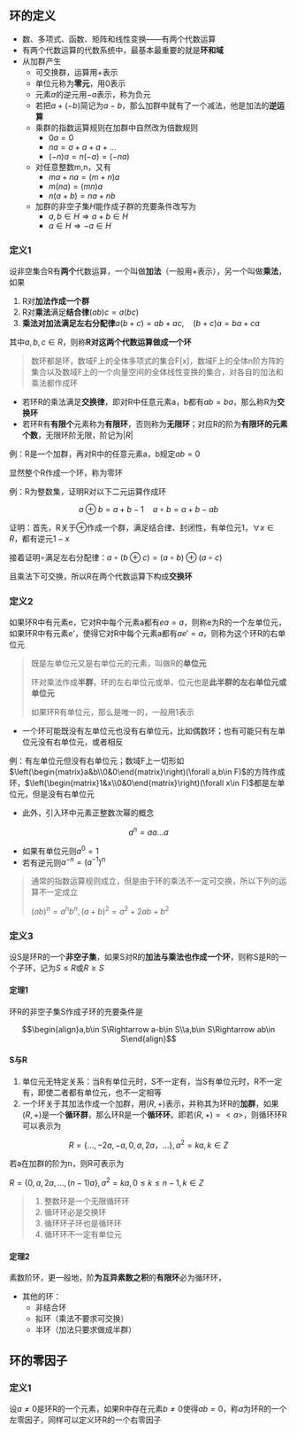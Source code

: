 ## 环的定义

- 数、多项式、函数、矩阵和线性变换——有两个代数运算
- 有两个代数运算的代数系统中，最基本最重要的就是**环和域**
- 从加群产生
    - 可交换群，运算用$+$表示
    - 单位元称为**零元**，用$0$表示
    - 元素$a$的逆元用$-a$表示，称为负元
    - 若把$a+(-b)$简记为$a-b$，那么加群中就有了一个减法，他是加法的**逆运算**
    - 乘群的指数运算规则在加群中自然改为倍数规则
        - $0a=0$
        - $na=a+a+a+\dots$
        - $(-n)a=n(-a)=(-na)$
    - 对任意整数m,n，又有
        - $ma+na=(m+n)a$
        - $m(na)=(mn)a$
        - $n(a+b)=na+nb$
    - 加群的非空子集$H$能作成子群的充要条件改写为
        - $a,b\in H\Rightarrow a+b\in H$
        - $a\in H\Rightarrow -a\in H$

### 定义1

设非空集合R有**两个**代数运算，一个叫做**加法**（一般用+表示），另一个叫做**乘法**，如果

1. R对**加法作成一个群**
2. R对**乘法**满足**结合律**$(ab)c=a(bc)$
3. **乘法对加法满足左右分配律**$a(b+c)=ab+ac,\quad (b+c)a=ba+ca$

其中$a,b,c\in R$，则称**R对这两个代数运算做成一个环**

> 数环都是环，数域F上的全体多项式的集合F[x]，数域F上的全体n阶方阵的集合以及数域F上的一个向量空间的全体线性变换的集合，对各自的加法和乘法都作成环

- 若环R的乘法满足**交换律**，即对R中任意元素a，b都有$ab=ba$，那么称R为**交换环**
- 若环R有**有限个**元素称为**有限环**，否则称为**无限环**；对应R的阶为**有限环的元素个数**，无限环阶无限，阶记为$|R|$

例：R是一个加群，再对R中的任意元素a，b规定$ab=0$

显然整个R作成一个环，称为零环

例：R为整数集，证明R对以下二元运算作成环

$$a\oplus b=a+b-1\quad a\circ b=a+b-ab$$

证明：首先，R关于$\oplus$作成一个群，满足结合律、封闭性，有单位元1，$\forall x \in R$，都有逆元$1-x$

接着证明$\circ$满足左右分配律：$a\circ(b\oplus c)=(a\circ b)\oplus(a\circ c)$

且乘法下可交换，所以R在两个代数运算下构成**交换环**

### 定义2

如果环R中有元素e，它对R中每个元素a都有$ea=a$，则称e为R的一个左单位元，如果环R中有元素e'，使得它对R中每个元素a都有$ae'=a$，则称为这个环R的右单位元

> 既是左单位元又是右单位元的元素，叫做R的**单位元**
>
> 环对乘法作成**半群**，环的左右单位元或单、位元也是**此半群的左右单位元或单位元**
>
> 如果环R有单位元，那么是唯一的，一般用1表示

- 一个环可能既没有左单位元也没有右单位元，比如偶数环；也有可能只有左单位元没有右单位元，或者相反

例：有左单位元但没有右单位元；数域F上一切形如$\left(\begin{matrix}a&b\\0&0\end{matrix}\right)(\forall a,b\in F)$的方阵作成环，$\left(\begin{matrix}1&x\\0&0\end{matrix}\right)(\forall x\in F)$都是左单位元，但是没有右单位元


- 此外，引入环中元素正整数次幂的概念

$$a^n=aa\dots a$$

- 如果有单位元则$a^0=1$
- 若有逆元则$a^{-n}=(a^{-1})^n$

> 通常的指数运算规则成立，但是由于环的乘法不一定可交换，所以下列的运算不一定成立
>
> $(ab)^n=a^nb^n,(a+b)^2=a^2+2ab+b^2$

### 定义3

设S是环R的一个**非空子集**，如果S对R的**加法与乘法也作成一个环**，则称S是R的一个子环，记为$S≤R$或$R≥S$

#### 定理1

环R的非空子集S作成子环的充要条件是

$$\begin{align}a,b\in S\Rightarrow a-b\in S\\a,b\in S\Rightarrow ab\in S\end{align}$$



#### S与R

1. 单位元无特定关系：当R有单位元时，S不一定有，当S有单位元时，R不一定有，即使二者都有单位元，也不一定相等
2. 一个环关于其加法作成一个加群，用$(R,+)$表示，并称其为环R的**加群**，如果$(R,+)$是一个**循环群**，那么环R是一个**循环环**。即若$(R,+)=<a>$，则循环环R可以表示为

$$R=\{\dots,-2a,-a,0,a,2a，\dots\},a^2=ka,k\in Z$$

若a在加群的阶为n，则R可表示为

$R=\{0,a,2a,\dots, (n-1)a\},a^2=ka,0≤k≤n-1,k\in Z$

> 1. 整数环是一个无限循环环<br>
> 2. 循环环必是交换环<br>
> 3. 循环环子环也是循环环<br>
> 4. 循环环不一定有单位元

#### 定理2

素数阶环，更一般地，阶**为互异素数之积**的**有限环**必为循环环，

- 其他的环：
    - 非结合环
    - 拟环（乘法不要求可交换）
    - 半环（加法只要求做成半群）

## 环的零因子

### 定义1

设$a\neq 0$是环R的一个元素，如果R中存在元素$b\neq 0$使得$ab=0$，称$a$为环R的一个左零因子，同样可以定义环R的一个右零因子


